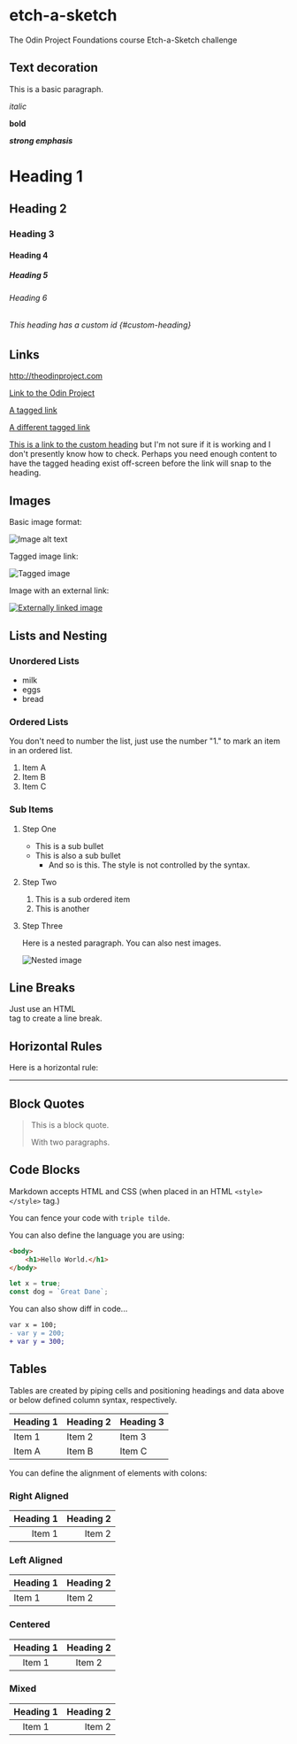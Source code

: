 # etch-a-sketch
The Odin Project Foundations course Etch-a-Sketch challenge

## Text decoration

This is a basic paragraph.

*italic*

**bold**

***strong emphasis***

# Heading 1

## Heading 2

### Heading 3

#### Heading 4

##### Heading 5

###### Heading 6

###### This heading has a custom id {#custom-heading}

## Links

<http://theodinproject.com>

[Link to the Odin Project](http://theodinproject.com)

[A tagged link][1]

[A different tagged link][tag]

[1]: http://theodinproject.com

[tag]: http://theodinproject.com

[This is a link to the custom heading](#custom-heading) but I'm not sure if it is working and I don't presently know how to check. Perhaps you need enough content to have the tagged heading exist off-screen before the link will snap to the heading.

## Images

Basic image format:

![Image alt text](https://picsum.photos/200 "Tooltip goes here")

Tagged image link:

![Tagged image][tagimg]

[tagimg]: https://picsum.photos/id/25/367/267

Image with an external link:

[![Externally linked image](https://picsum.photos/id/24/367/267)](https://fastly.picsum.photos/id/24/4855/1803.jpg?hmac=ICVhP1pUXDLXaTkgwDJinSUS59UWalMxf4SOIWb9Ui4)

## Lists and Nesting

### Unordered Lists

+ milk
+ eggs
+ bread

### Ordered Lists

You don't need to number the list, just use the number "1." to mark an item in an ordered list.

1. Item A
1. Item B
1. Item C

### Sub Items

1. Step One
    * This is a sub bullet
    + This is also a sub bullet
        * And so is this. The style is not controlled by the syntax.
1. Step Two
    1. This is a sub ordered item
    1. This is another
1. Step Three
    
    Here is a nested paragraph. You can also nest images.

    ![Nested image](https://picsum.photos/200 "This is a nested image")

## Line Breaks

Just use an HTML <br>
tag to create a line break.

## Horizontal Rules

Here is a horizontal rule:

---

## Block Quotes

> This is a block quote.
>
> With two paragraphs.


## Code Blocks

Markdown accepts HTML and CSS (when placed in an HTML ```<style></style>``` tag.)

You can fence your code with ```triple tilde```.

You can also define the language you are using:

```html
<body>
    <h1>Hello World.</h1>
</body>
```

```js
let x = true;
const dog = `Great Dane`;
```

You can also show diff in code...

```diff
var x = 100;
- var y = 200;
+ var y = 300;
```

## Tables

Tables are created by piping cells and positioning headings and data above or below defined column syntax, respectively.

|Heading 1|Heading 2|Heading 3|
|---------|---------|---------|
|Item 1|Item 2|Item 3|
|Item A|Item B|Item C|

You can define the alignment of elements with colons:

### Right Aligned

|Heading 1|Heading 2|
|---------:|---------:|
|Item 1|Item 2|

### Left Aligned

|Heading 1|Heading 2|
|:---------|:---------|
|Item 1|Item 2|

### Centered

|Heading 1|Heading 2|
|:---------:|:---------:|
|Item 1|Item 2|

### Mixed

|Heading 1|Heading 2|
|:---------:|---------:|
|Item 1|Item 2|